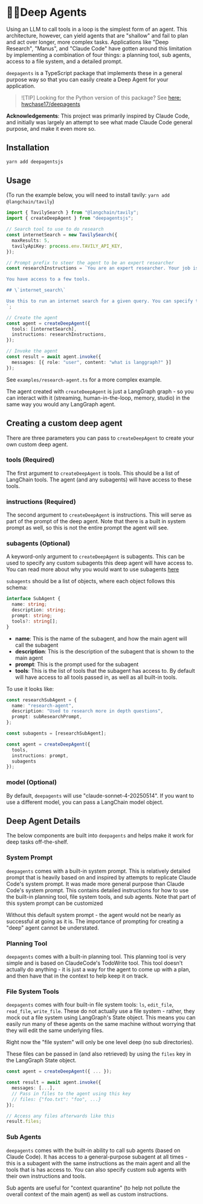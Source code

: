 # 🧠🤖Deep Agents

Using an LLM to call tools in a loop is the simplest form of an agent. This architecture, however, can yield agents that are "shallow" and fail to plan and act over longer, more complex tasks. Applications like "Deep Research", "Manus", and "Claude Code" have gotten around this limitation by implementing a combination of four things: a planning tool, sub agents, access to a file system, and a detailed prompt.

`deepagents` is a TypeScript package that implements these in a general purpose way so that you can easily create a Deep Agent for your application.

> ![TIP]
> Looking for the Python version of this package? See [here: hwchase17/deepagents](https://github.com/hwchase17/deepagents)

**Acknowledgements**: This project was primarily inspired by Claude Code, and initially was largely an attempt to see what made Claude Code general purpose, and make it even more so.

## Installation

```bash
yarn add deepagentsjs
```

## Usage

(To run the example below, you will need to install tavily: `yarn add @langchain/tavily`)

```typescript
import { TavilySearch } from "@langchain/tavily";
import { createDeepAgent } from "deepagentsjs";

// Search tool to use to do research
const internetSearch = new TavilySearch({
  maxResults: 5,
  tavilyApiKey: process.env.TAVILY_API_KEY,
});

// Prompt prefix to steer the agent to be an expert researcher
const researchInstructions = `You are an expert researcher. Your job is to conduct thorough research, and then write a polished report.

You have access to a few tools.

## \`internet_search\`

Use this to run an internet search for a given query. You can specify the number of results, the topic, and whether raw content should be included.
`;

// Create the agent
const agent = createDeepAgent({
  tools: [internetSearch],
  instructions: researchInstructions,
});

// Invoke the agent
const result = await agent.invoke({
  messages: [{ role: "user", content: "what is langgraph?" }]
});
```

See `examples/research-agent.ts` for a more complex example.

The agent created with `createDeepAgent` is just a LangGraph graph - so you can interact with it (streaming, human-in-the-loop, memory, studio) in the same way you would any LangGraph agent.

## Creating a custom deep agent

There are three parameters you can pass to `createDeepAgent` to create your own custom deep agent.

### tools (Required)

The first argument to `createDeepAgent` is tools. This should be a list of LangChain tools. The agent (and any subagents) will have access to these tools.

### instructions (Required)

The second argument to `createDeepAgent` is instructions. This will serve as part of the prompt of the deep agent. Note that there is a built in system prompt as well, so this is not the entire prompt the agent will see.

### subagents (Optional)

A keyword-only argument to `createDeepAgent` is subagents. This can be used to specify any custom subagents this deep agent will have access to. You can read more about why you would want to use subagents [here](https://langchain-ai.github.io/deepagents/subagents/)

`subagents` should be a list of objects, where each object follows this schema:

```typescript
interface SubAgent {
  name: string;
  description: string;
  prompt: string;
  tools?: string[];
}
```

- **name**: This is the name of the subagent, and how the main agent will call the subagent
- **description**: This is the description of the subagent that is shown to the main agent
- **prompt**: This is the prompt used for the subagent
- **tools**: This is the list of tools that the subagent has access to. By default will have access to all tools passed in, as well as all built-in tools.

To use it looks like:

```typescript
const researchSubAgent = {
  name: "research-agent",
  description: "Used to research more in depth questions",
  prompt: subResearchPrompt,
};

const subagents = [researchSubAgent];

const agent = createDeepAgent({
  tools,
  instructions: prompt,
  subagents
});
```

### model (Optional)

By default, `deepagents` will use "claude-sonnet-4-20250514". If you want to use a different model, you can pass a LangChain model object.

## Deep Agent Details

The below components are built into `deepagents` and helps make it work for deep tasks off-the-shelf.

### System Prompt

`deepagents` comes with a built-in system prompt. This is relatively detailed prompt that is heavily based on and inspired by attempts to replicate Claude Code's system prompt. It was made more general purpose than Claude Code's system prompt. This contains detailed instructions for how to use the built-in planning tool, file system tools, and sub agents. Note that part of this system prompt can be customized

Without this default system prompt - the agent would not be nearly as successful at going as it is. The importance of prompting for creating a "deep" agent cannot be understated.

### Planning Tool

`deepagents` comes with a built-in planning tool. This planning tool is very simple and is based on ClaudeCode's TodoWrite tool. This tool doesn't actually do anything - it is just a way for the agent to come up with a plan, and then have that in the context to help keep it on track.

### File System Tools

`deepagents` comes with four built-in file system tools: `ls`, `edit_file`, `read_file`, `write_file`. These do not actually use a file system - rather, they mock out a file system using LangGraph's State object. This means you can easily run many of these agents on the same machine without worrying that they will edit the same underlying files.

Right now the "file system" will only be one level deep (no sub directories).

These files can be passed in (and also retrieved) by using the `files` key in the LangGraph State object.

```typescript
const agent = createDeepAgent({ ... });

const result = await agent.invoke({
  messages: [...],
  // Pass in files to the agent using this key
  // files: {"foo.txt": "foo", ...}
});

// Access any files afterwards like this
result.files;
```

### Sub Agents

`deepagents` comes with the built-in ability to call sub agents (based on Claude Code). It has access to a general-purpose subagent at all times - this is a subagent with the same instructions as the main agent and all the tools that is has access to. You can also specify custom sub agents with their own instructions and tools.

Sub agents are useful for "context quarantine" (to help not pollute the overall context of the main agent) as well as custom instructions.
